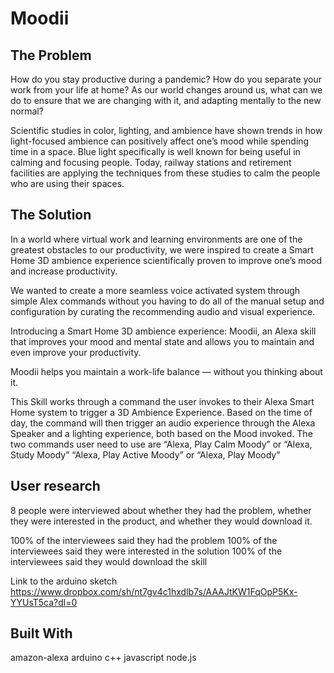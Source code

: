 # Moodii

## The Problem
How do you stay productive during a pandemic? How do you separate your work from your life at home? As our world changes around us, what can we do to ensure that we are changing with it, and adapting mentally to the new normal?

Scientific studies in color, lighting, and ambience have shown trends in how light-focused ambience can positively affect one’s mood while spending time in a space. Blue light specifically is well known for being useful in calming and focusing people. Today, railway stations and retirement facilities are applying the techniques from these studies to calm the people who are using their spaces.

## The Solution
In a world where virtual work and learning environments are one of the greatest obstacles to our productivity, we were inspired to create a Smart Home 3D ambience experience scientifically proven to improve one’s mood and increase productivity.

We wanted to create a more seamless voice activated system through simple Alex commands without you having to do all of the manual setup and configuration by curating the recommending audio and visual experience.

Introducing a Smart Home 3D ambience experience: Moodii, an Alexa skill that improves your mood and mental state and allows you to maintain and even improve your productivity.

Moodii helps you maintain a work-life balance — without you thinking about it.

This Skill works through a command the user invokes to their Alexa Smart Home system to trigger a 3D Ambience Experience. Based on the time of day, the command will then trigger an audio experience through the Alexa Speaker and a lighting experience, both based on the Mood invoked. The two commands user need to use are “Alexa, Play Calm Moody” or “Alexa, Study Moody” “Alexa, Play Active Moody” or “Alexa, Play Moody”

## User research
8 people were interviewed about whether they had the problem, whether they were interested in the product, and whether they would download it.

100% of the interviewees said they had the problem 100% of the interviewees said they were interested in the solution 100% of the interviewees said they would download the skill

Link to the arduino sketch
https://www.dropbox.com/sh/nt7gv4c1hxdlb7s/AAAJtKW1FqOpP5Kx-YYUsT5ca?dl=0

## Built With
amazon-alexa
arduino
c++
javascript
node.js
